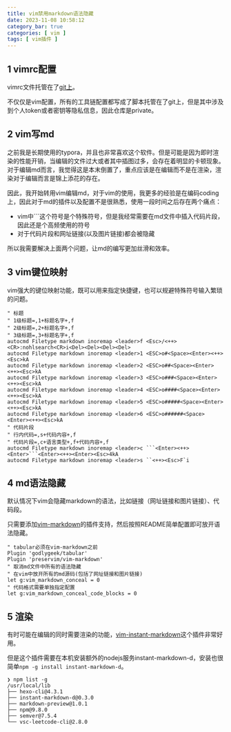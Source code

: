 ```yaml
---
title: vim禁用markdown语法隐藏
date: 2023-11-08 10:58:12
category_bar: true
categories: [ vim ]
tags: [ vim插件 ]
---
```


1 vimrc配置
---

vimrc文件托管在了[git上](https://github.com/Bannirui/os_script.git)。

不仅仅是vim配置，所有的工具链配置都写成了脚本托管在了git上，但是其中涉及到个人token或者密钥等隐私信息，因此仓库是private。

2 vim写md
---

之前我是长期使用的typora，并且也非常喜欢这个软件。但是可能是因为即时渲染的性能开销，当编辑的文件过大或者其中插图过多，会存在着明显的卡顿现象。对于编辑md而言，我觉得这是本末倒置了，重点应该是在编辑而不是在渲染，渲染对于编辑而言是锦上添花的存在。

因此，我开始转用vim编辑md，对于vim的使用，我更多的经验是在编码coding上，因此对于md的插件以及配置不是很熟悉，使用一段时间之后存在两个痛点：

- vim中```这个符号是个特殊符号，但是我经常需要在md文件中插入代码片段，因此还是个高频使用的符号
- 对于代码片段和网址链接(以及图片链接)都会被隐藏

所以我需要解决上面两个问题，让md的编写更加丝滑和效率。

3 vim键位映射
---

vim强大的键位映射功能，既可以用来指定快捷键，也可以规避特殊符号输入繁琐的问题。

```shell
" 标题
" 1级标题=,1+标题名字+,f
" 2级标题=,2+标题名字+,f
" 3级标题=,3+标题名字+,f
autocmd Filetype markdown inoremap <leader>f <Esc>/<++><CR>:nohlsearch<CR>i<Del><Del><Del><Del>
autocmd Filetype markdown inoremap <leader>1 <ESC>o#<Space><Enter><++><Esc>kA
autocmd Filetype markdown inoremap <leader>2 <ESC>o##<Space><Enter><++><Esc>kA
autocmd Filetype markdown inoremap <leader>3 <ESC>o###<Space><Enter><++><Esc>kA
autocmd Filetype markdown inoremap <leader>4 <ESC>o####<Space><Enter><++><Esc>kA
autocmd Filetype markdown inoremap <leader>5 <ESC>o#####<Space><Enter><++><Esc>kA
autocmd Filetype markdown inoremap <leader>6 <ESC>o######<Space><Enter><++><Esc>kA
" 代码片段
" 行内代码=,s+代码内容+,f
" 代码片段=,c+语言类型+,f+代码内容+,f
autocmd Filetype markdown inoremap <leader>c ```<Enter><++><Enter>```<Enter><++><Enter><Esc>4kA
autocmd Filetype markdown inoremap <leader>s ``<++><Esc>F`i
```

4 md语法隐藏
---

默认情况下vim会隐藏markdown的语法，比如链接（网址链接和图片链接）、代码段。

只需要添加[vim-markdown](https://github.com/preservim/vim-markdown)的插件支持，然后按照README简单配置即可放开语法隐藏。

```shell
" tabular必须在vim-markdown之前
Plugin 'godlygeek/tabular'
Plugin 'preservim/vim-markdown'
" 取消md文件中所有的语法隐藏
" 在vim中放开所有的md源码(包括了网址链接和图片链接)
let g:vim_markdown_conceal = 0
" 代码格式需要单独指定配置
let g:vim_markdown_conceal_code_blocks = 0
```

5 渲染
---

有时可能在编辑的同时需要渲染的功能，[vim-instant-markdown](https://github.com/instant-markdown/vim-instant-markdown)这个插件非常好用。

但是这个插件需要在本机安装额外的nodejs服务instant-markdown-d，安装也很简单`npm -g install instant-markdown-d`。

```shell
❯ npm list -g
/usr/local/lib
├── hexo-cli@4.3.1
├── instant-markdown-d@0.3.0
├── markdown-preview@1.0.1
├── npm@9.8.0
├── semver@7.5.4
└── vsc-leetcode-cli@2.8.0
```
